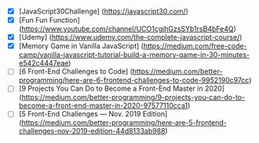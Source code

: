 - [x] [JavaScript30Challenge] (https://javascript30.com/)
- [x] [Fun Fun Function] (https://www.youtube.com/channel/UCO1cgjhGzsSYb1rsB4bFe4Q)
- [x] [Udemy] (https://www.udemy.com/the-complete-javascript-course/)
- [x] [Memory Game in Vanilla JavaScript] (https://medium.com/free-code-camp/vanilla-javascript-tutorial-build-a-memory-game-in-30-minutes-e542c4447eae)
- [ ] [6 Front-End Challenges to Code] (https://medium.com/better-programming/here-are-6-frontend-challenges-to-code-9952190c97cc)
- [ ] [9 Projects You Can Do to Become a Front-End Master in 2020] (https://medium.com/better-programming/9-projects-you-can-do-to-become-a-front-end-master-in-2020-97577110cca1)
- [ ] [5 Front-End Challenges — Nov. 2019 Edition] (https://medium.com/better-programming/here-are-5-frontend-challenges-nov-2019-edition-44d8133ab988)
